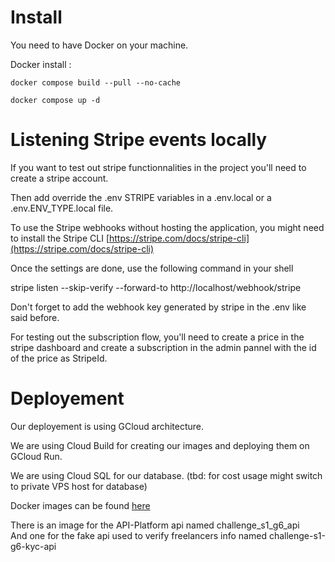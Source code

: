 
# Install

You need to have Docker on your machine.

Docker install :
```
docker compose build --pull --no-cache

docker compose up -d
```
# Listening Stripe events locally

If you want to test out stripe functionnalities in the project you'll need to create a stripe account.

Then add override the .env STRIPE variables in a .env.local or a .env.ENV_TYPE.local file.

To use the Stripe webhooks without hosting the application, you might need to install the Stripe CLI  [https://stripe.com/docs/stripe-cli](https://stripe.com/docs/stripe-cli)

Once the settings are done, use the following command in your shell

stripe listen --skip-verify --forward-to http://localhost/webhook/stripe

Don't forget to add the webhook key generated by stripe in the .env like said before.

For testing out the subscription flow, you'll need to create a price in the stripe dashboard and create a subscription in the admin pannel with the id of the price as StripeId.

# Deployement

Our deployement is using GCloud architecture.

We are using Cloud Build for creating our images and deploying them on GCloud Run.

We are using Cloud SQL for our database. (tbd: for cost usage might switch to private VPS host for database)

Docker images can be found [here]([eu.gcr.io/challenge-s1/challenge_s1_g6_api])

There is an image for the API-Platform api named challenge_s1_g6_api \
And one for the fake api used to verify freelancers info named challenge-s1-g6-kyc-api